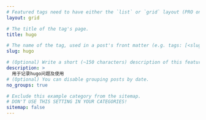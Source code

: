 ```yaml
---
# Featured tags need to have either the `list` or `grid` layout (PRO only).
layout: grid

# The title of the tag's page.
title: hugo

# The name of the tag, used in a post's front matter (e.g. tags: [<slug>]).
slug: hugo

# (Optional) Write a short (~150 characters) description of this featured tag.
description: >
  用于记录hugo问题及使用
# (Optional) You can disable grouping posts by date.
no_groups: true

# Exclude this example category from the sitemap.
# DON'T USE THIS SETTING IN YOUR CATEGORIES!
sitemap: false
---
```


